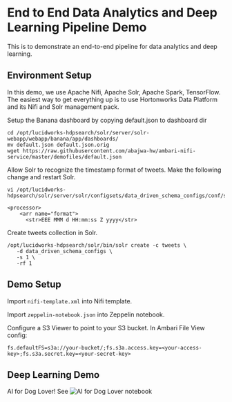 # End to End Data Analytics and Deep Learning Pipeline Demo

This is to demonstrate an end-to-end pipeline for data analytics and deep learning.

## Environment Setup
In this demo, we use Apache Nifi, Apache Solr, Apache Spark, TensorFlow. The easiest way to get everything up is to use Hortonworks Data Platform and its Nifi and Solr management pack.


Setup the Banana dashboard by copying default.json to dashboard dir
```
cd /opt/lucidworks-hdpsearch/solr/server/solr-webapp/webapp/banana/app/dashboards/
mv default.json default.json.orig
wget https://raw.githubusercontent.com/abajwa-hw/ambari-nifi-service/master/demofiles/default.json
```

Allow Solr to recognize the timestamp format of tweets. Make the following change and restart Solr.
```
vi /opt/lucidworks-hdpsearch/solr/server/solr/configsets/data_driven_schema_configs/conf/solrconfig.xml

<processor>
    <arr name="format">
      <str>EEE MMM d HH:mm:ss Z yyyy</str>
```

Create tweets collection in Solr.
```
/opt/lucidworks-hdpsearch/solr/bin/solr create -c tweets \
   -d data_driven_schema_configs \
   -s 1 \
   -rf 1
```

## Demo Setup
Import `nifi-template.xml` into Nifi template.

Import `zeppelin-notebook.json` into Zeppelin notebook.

Configure a S3 Viewer to point to your S3 bucket. In Ambari File View config:
```
fs.defaultFS=s3a://your-bucket/;fs.s3a.access.key=<your-access-key>;fs.s3a.secret.key=<your-secret-key>
```

## Deep Learning Demo

AI for Dog Lover!
See ![AI for Dog Lover notebook](./doglover.ipynb)

